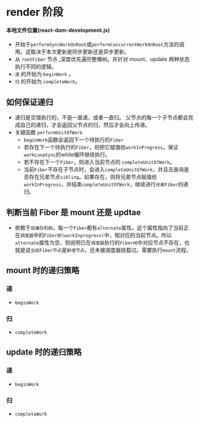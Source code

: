 # render 阶段
#### 本地文件位置(react-dom-development.js)

- 开始于`performSyncWorkOnRoot`或`performConcurrentWorkOnRoot`方法的调用。这取决于本次更新是同步更新还是异步更新。
- 从 `rootFiber` 节点 ,深度优先遍历整棵树。并针对 mount、update 两种状态执行不同的逻辑。
- `递` 的开始为 `beginWork` 。
- `归` 的开始为 `completeWork`。

## 如何保证递归
- 递归是交错执行的，不是一直递、或者一直归。 父节点的每一个子节点都会完成自己的递归，才会返回父节点的归，然后才会向上传递。
- 关键函数 `performUnitOfWork`
    - `beginWork`函数会返回下一个待执行的`Fiber`
    - 若存在下一个待执行的`Fiber`，则把它赋值给`workInProgress`。保证`workLoopSync`的while循环继续执行。
    - 若不存在下一个`Fiber`，则进入当前节点的 `completeUnitOfWork`。
    - 当前`Fiber`不存在子节点时，会进入`completeUnitOfWork`，并且去查询是否存在兄弟节点`sibling`。如果存在，则将兄弟节点赋值给`workInProgress`，并结束`completeUnitOfWork`，继续进行`兄弟Fiber`的递归。

## 判断当前 Fiber 是 mount 还是 updtae

- 依赖于`双缓存机制`，每一个`Fiber`都有`alternate`属性。这个属性指向了当前正在`调度器`中的`Fiber树(workInprogress)`中，相对应的当前节点。所以`alternate`属性为空，则说明已在`调度器`执行的`Fiber树`中对应节点不存在，也就是说`当前Fiber节点`是`新增节点`，还未被调度器挂载过。需要执行`mount`流程。


## mount 时的递归策略

### 递 
- `beginWork` 

### 归 
- `completeWork` 


## update 时的递归策略

### 递 
- `beginWork` 

### 归 
- `completeWork` 